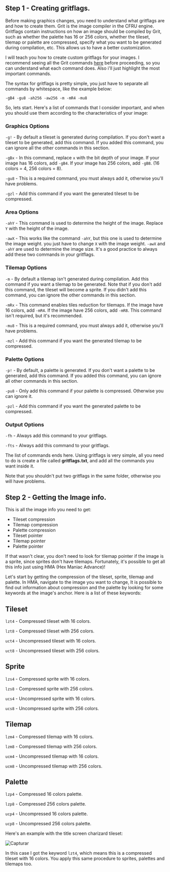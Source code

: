 ## Step 1 - Creating gritflags.

Before making graphics changes, you need to understand what gritflags are and how to create them. Grit is the image compiler in the CFRU engine. Gritflags contain instructions on how an image should be compiled by Grit, such as whether the palette has 16 or 256 colors, whether the tileset, tilemap or palette are compressed, specify what you want to be generated during compilation, etc. This allows us to have a better customization.

I will teach you how to create custom gritflags for your images. I recommend seeing all the Grit commands [here](https://www.coranac.com/man/grit/html/grit.htm) before proceeding, so you can understand what each command does.  Also i'll just highlight the most important commands.

The syntax for gritflags is pretty simple, you just have to separate all commands by whitespace, like the example below:

```-gB4 -gu8 -ah256 -aw256 -m -mR4 -mu8```

So, lets start. Here's a list of commands that I consider important, and when you should use them according to the characteristics of your image:

### Graphics Options

`-g!` - By default a tileset is generated during compilation. If you don't want a tileset to be generated, add this command. If you added this command, you can ignore all the other commands in this section.

`-gBx` - In this command, replace `x` with the bit depth of your image. If your image has 16 colors, add `-gB4`. If your image has 256 colors, add `-gB8`. (16 colors = 4, 256 colors = 8).

`-gu8` - This is a required command, you must always add it, otherwise you'll have problems.

`-gzl` - Add this command if you want the generated tileset to be compressed.

### Area Options

`-ahY` - This command is used to determine the height of the image. Replace `Y` with the height of the image.

`-awX` - This works like the command `-ahY`, but this one is used to determine the image weight. you just have to change `X` with the image weight. `-awX` and `-ahY` are used to determine the image size. It's a good practice to always add these two commands in your gritflags.

### Tilemap Options

`-m` - By default a tilemap isn't generated during compilation. Add this command if you want a tilemap to be generated. Note that if you don't add this command, the tileset will become a sprite. If you didn't add this command, you can ignore the other commands in this section.

`-mRx` - This command enables tiles reduction for tilemaps. If the image have 16 colors, add `-mR4`. If the image have 256 colors, add `-mR8`. This command isn't required, but it's recommended.

`-mu8` - This is a required command, you must always add it, otherwise you'll have problems.

`-mzl` - Add this command if you want the generated tilemap to be compressed.

### Palette Options

`-p!` - By default, a palette is generated. If you don't want a palette to be generated, add this command. If you added this command, you can ignore all other commands in this section.

`-pu8` - Only add this command if your palette is compressed. Otherwise you can ignore it.

`-pzl` - Add this command if you want the generated palette to be compressed.

### Output Options

`-fh` - Always add this command to your gritflags.

`-fts` - Always add this command to your gritflags.

The list of commands ends here. Using gritflags is very simple, all you need to do is create a file called **gritflags.txt**, and add all the commands you want inside it.

Note that you shouldn't put two gritflags in the same folder, otherwise you will have problems.

## Step 2 - Getting the Image info.

This is all the image info you need to get:

- Tileset compression
- Tilemap compression
- Palette compression
- Tileset pointer
- Tilemap pointer
- Palette pointer

If that wasn't clear, you don't need to look for tilemap pointer if the image is a sprite, since sprites don't have tilemaps. Fortunately, it's possible to get all this info just using HMA (Hex Maniac Advance)!

Let's start by getting the compression of the tileset, sprite, tilemap and palette. In HMA, navigate to the image you want to change, It is possible to find out information about compression and the palette by looking for some keywords at the image's anchor. Here is a list of these keywords:

## Tileset

`lzt4` - Compressed tileset with 16 colors.

`lzt8` - Compressed tileset with 256 colors.

`uct4` - Uncompressed tileset with 16 colors.

`uct8` - Uncompressed tileset with 256 colors.

## Sprite

`lzs4` - Compressed sprite with 16 colors.

`lzs8` - Compressed sprite with 256 colors.

`ucs4` - Uncompressed sprite with 16 colors.

`ucs8` - Uncompressed sprite with 256 colors.

## Tilemap

`lzm4` - Compressed tilemap with 16 colors.

`lzm8` - Compressed tilemap with 256 colors.

`ucm4` - Uncompressed tilemap with 16 colors.

`ucm8` - Uncompressed tilemap with 256 colors.

## Palette

`lzp4` - Compressed 16 colors palette.

`lzp8` - Compressed 256 colors palette.

`ucp4` - Uncompressed 16 colors palette.

`ucp8` - Uncompressed 256 colors palette.

Here's an example with the title screen charizard tileset:

![Capturar](https://github.com/user-attachments/assets/80fa91df-8fcb-498a-bf28-38e1a9e6383a)

In this case I got the keyword `lzt4`, which means this is a compressed tileset with 16 colors. You apply this same procedure to sprites, palettes and tilemaps too.
